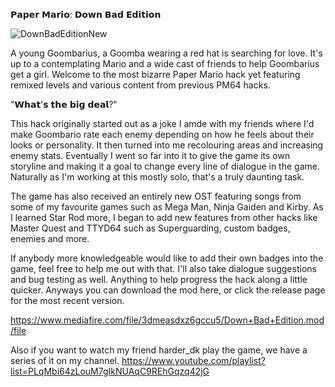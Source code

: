 𝗣𝗮𝗽𝗲𝗿 𝗠𝗮𝗿𝗶𝗼: 𝗗𝗼𝘄𝗻 𝗕𝗮𝗱 𝗘𝗱𝗶𝘁𝗶𝗼𝗻

![DownBadEditionNew](https://github.com/user-attachments/assets/5f6be9fa-608a-40b7-84fc-a6b7dfa5577a)

A young Goombarius, a Goomba wearing a red hat is searching for love. It's up to a contemplating Mario and a wide cast of friends to help Goombarius get a girl. Welcome to the most bizarre Paper Mario hack yet featuring remixed levels and various content from previous PM64 hacks.

"𝗪𝗵𝗮𝘁'𝘀 𝘁𝗵𝗲 𝗯𝗶𝗴 𝗱𝗲𝗮𝗹?"

This hack originally started out as a joke I amde with my friends where I'd make Goombario rate each enemy depending on how he feels about their looks or personality. It then turned into me recolouring areas and increasing enemy stats. Eventually I went so far into it to give the game its own storyline and making it a goal to change every line of dialogue in the game. Naturally as I'm working at this mostly solo, that's a truly daunting task.

The game has also received an entirely new OST featuring songs from some of my favourite games such as Mega Man, Ninja Gaiden and Kirby. As I learned Star Rod more, I began to add new features from other hacks like Master Quest and TTYD64 such as Superguarding, custom badges, enemies and more.

If anybody more knowledgeable would like to add their own badges into the game, feel free to help me out with that.
I'll also take dialogue suggestions and bug testing as well. Anything to help progress the hack along a little quicker.
Anyways you can download the mod here, or click the release page for the most recent version.

https://www.mediafire.com/file/3dmeasdxz6gccu5/Down+Bad+Edition.mod/file

Also if you want to watch my friend harder_dk play the game, we have a series of it on my channel. 
https://www.youtube.com/playlist?list=PLqMbi64zLouM7gIkNUAqC9REhGqzq42jG
